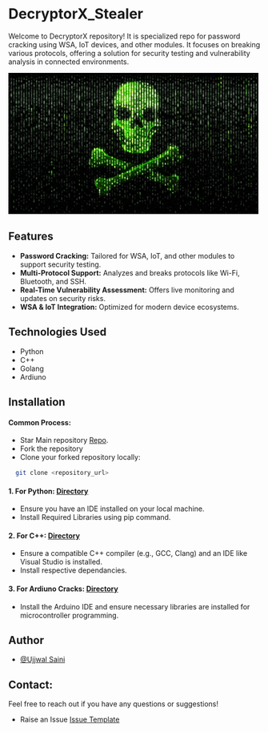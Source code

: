 # DecryptorX_Stealer
Welcome to DecryptorX repository!
It is specialized repo for password cracking using WSA, IoT devices, and other modules. It focuses on breaking various protocols, offering a solution for security testing and vulnerability analysis in connected environments.

<img src="https://github.com/UjjwalSaini07/DecryptorX_Stealer/blob/main/ArdiunoCracks/assests/ReadmeAssests/Hacks.gif?raw=true">

## Features
- **Password Cracking:** Tailored for WSA, IoT, and other modules to support security testing.
- **Multi-Protocol Support:** Analyzes and breaks protocols like Wi-Fi, Bluetooth, and SSH.
- **Real-Time Vulnerability Assessment:** Offers live monitoring and updates on security risks.
- **WSA & IoT Integration:** Optimized for modern device ecosystems.

## Technologies Used
- Python
- C++
- Golang
- Ardiuno

## Installation
#### Common Process:
- Star Main repository [Repo](https://github.com/UjjwalSaini07/DecryptorX_Stealer).
- Fork the repository
- Clone your forked repository locally:
```bash
  git clone <repository_url>
```

#### 1. For Python: [Directory](https://github.com/UjjwalSaini07/DecryptorX_Stealer/tree/main/Retrieve%20Saved%20Wi-Fi%20Passwords)
- Ensure you have an IDE installed on your local machine.
- Install Required Libraries using pip command.

#### 2. For C++: [Directory](https://github.com/UjjwalSaini07/DecryptorX_Stealer/tree/main/WSAStartup)
- Ensure a compatible C++ compiler (e.g., GCC, Clang) and an IDE like Visual Studio is installed.
- Install respective dependancies.

#### 3. For Ardiuno Cracks: [Directory](https://github.com/UjjwalSaini07/DecryptorX_Stealer/tree/main/ArdiunoCrack)
- Install the Arduino IDE and ensure necessary libraries are installed for microcontroller programming.

## Author
- [@Ujjwal Saini](https://github.com/UjjwalSaini07)

## Contact:
Feel free to reach out if you have any questions or suggestions!

- Raise an Issue [Issue Template](https://github.com/UjjwalSaini07/DecryptorX_Stealer/issues/new)
